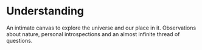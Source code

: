 # Understanding

An intimate canvas to explore the universe and our place in it. Observations about nature, personal introspections and an almost infinite thread of questions.
